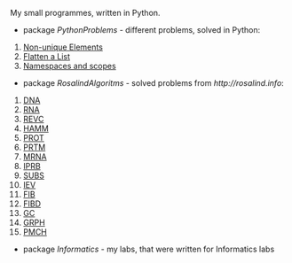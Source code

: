 My small programmes, written in Python.

- package _PythonProblems_ - different problems, solved in Python:
1. [Non-unique Elements](https://py.checkio.org/en/mission/non-unique-elements/)
2. [Flatten a List](https://py.checkio.org/en/mission/flatten-list/)
3. [Namespaces and scopes](https://stepik.org/lesson/24460/step/9?unit=6766)
    

- package _RosalindAlgoritms_ - solved problems from _http://rosalind.info_:
1. [DNA](http://rosalind.info/problems/dna/)
2. [RNA](http://rosalind.info/problems/rna/)
3. [REVC](http://rosalind.info/problems/revc/)
4. [HAMM](http://rosalind.info/problems/hamm/)
5. [PROT](http://rosalind.info/problems/prot/)
6. [PRTM](http://rosalind.info/problems/prtm/)
7. [MRNA](http://rosalind.info/problems/mrna/)
8. [IPRB](http://rosalind.info/problems//iprb)
9. [SUBS](http://rosalind.info/problems/subs/)
10. [IEV](http://rosalind.info/problems/iev/)
11. [FIB](http://rosalind.info/problems/fib/)
12. [FIBD](http://rosalind.info/problems/fibd/)
13. [GC](http://rosalind.info/problems/gc/)
14. [GRPH](http://rosalind.info/problems/grph/)
15. [PMCH](http://rosalind.info/problems/pmch/)

- package _Informatics_ - my labs, that were written for Informatics labs

